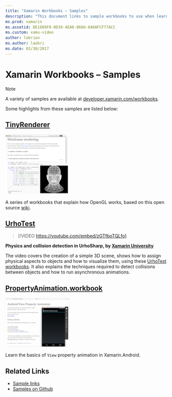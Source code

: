 ```yaml
---
title: "Xamarin Workbooks – Samples"
description: "This document links to sample workbooks to use when learning how to use Xamarin Workbooks. Linked workbooks demonstrate OpenGL, UrhoSharp, and property animation in Xamarin.Android."
ms.prod: xamarin
ms.assetid: DE1609F8-0D39-4EA0-8666-0468FCF77ACC
ms.custom: xamu-video
author: lobrien
ms.author: laobri
ms.date: 03/30/2017
---
```


# Xamarin Workbooks – Samples

> [!NOTE]
> A variety of samples are available at
[developer.xamarin.com/workbooks](https://developer.xamarin.com/workbooks/).

Some highlights from these samples are listed below:

## [TinyRenderer](tinyrenderer.md)

[![](images/tinyrenderer-sml.png "A series of workbooks that explain how OpenGL works")](images/tinyrenderer-sml-orig.png#lightbox)

A series of workbooks that explain how OpenGL works, based on this
open source [wiki](https://github.com/ssloy/tinyrenderer/wiki/).

[](tinyrenderer.md)

## [UrhoTest](https://github.com/Krumelur/UrhoTest)

 > [!VIDEO https://youtube.com/embed/zGTfboTQLfo]

**Physics and collision detection in UrhoSharp, by [Xamarin University](https://university.xamarin.com)**

The video covers the creation of a simple 3D scene, shows how to assign physical aspects to objects and how to visualize them, using these [UrhoTest workbooks](https://github.com/Krumelur/UrhoTest). It also explains the techniques required to detect collisions between objects and how to run asynchronous animations.

## [PropertyAnimation.workbook](https://developer.xamarin.com/workbooks/android/user-interface/PropertyAnimation.workbook)

[![](images/android-property-view-sml.png "Learn the basics of `View` property animation in Xamarin.Android")](images/android-property-view.png#lightbox)

Learn the basics of `View` property animation in Xamarin.Android.


## Related Links

- [Sample links](https://developer.xamarin.com/workbooks)
- [Samples on Github](https://github.com/xamarin/workbooks)
